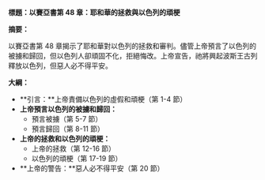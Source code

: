 **標題：以賽亞書第 48 章：耶和華的拯救與以色列的頑梗**

**摘要：**

以賽亞書第 48 章揭示了耶和華對以色列的拯救和審判。儘管上帝預言了以色列的被擄和歸回，但以色列人卻頑固不化，拒絕悔改。上帝宣告，祂將興起波斯王古列釋放以色列，但惡人必不得平安。

**大綱：**

* **引言：**上帝責備以色列的虛假和頑梗（第 1-4 節）
* **上帝預言以色列的被擄和歸回：**
    * 預言被擄（第 5-7 節）
    * 預言歸回（第 8-11 節）
* **上帝的拯救和以色列的頑梗：**
    * 上帝的拯救（第 12-16 節）
    * 以色列的頑梗（第 17-19 節）
* **上帝的警告：**惡人必不得平安（第 20 節）
